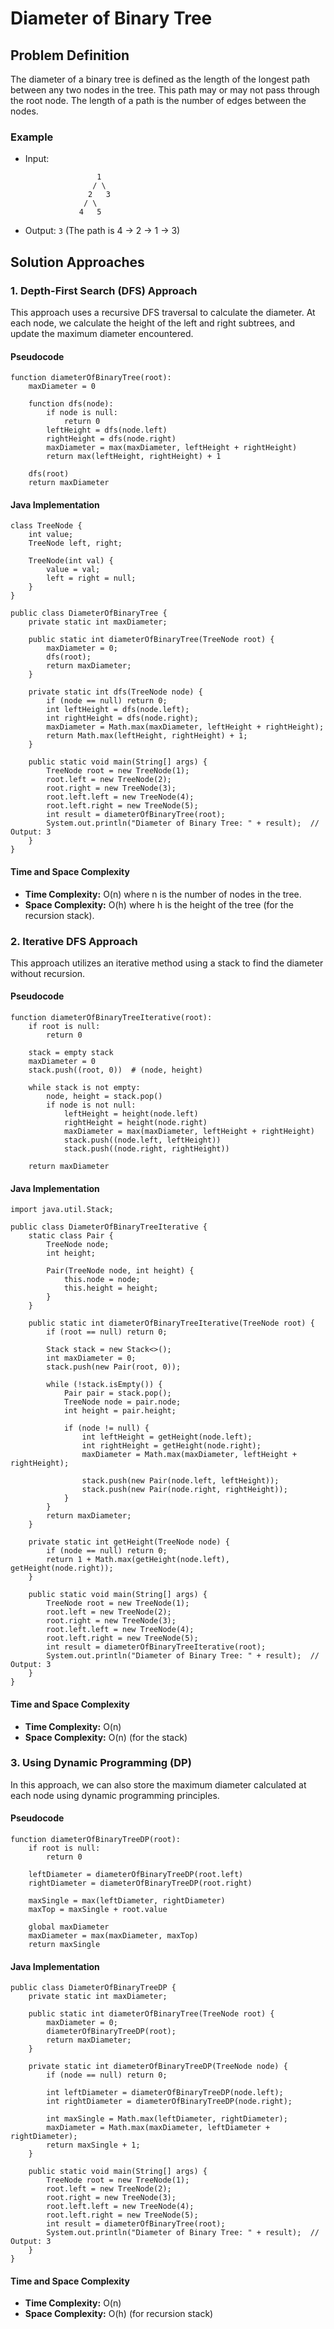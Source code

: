 Diameter of Binary Tree
=======================

Problem Definition
------------------

The diameter of a binary tree is defined as the length of the longest path between any two nodes in the tree. This path may or may not pass through the root node. The length of a path is the number of edges between the nodes.

### Example

*   Input:
    
        
                        1
                       / \
                      2   3
                     / \
                    4   5
                
    
*   Output: `3` (The path is 4 → 2 → 1 → 3)

Solution Approaches
-------------------

### 1\. Depth-First Search (DFS) Approach

This approach uses a recursive DFS traversal to calculate the diameter. At each node, we calculate the height of the left and right subtrees, and update the maximum diameter encountered.

#### Pseudocode

    function diameterOfBinaryTree(root):
        maxDiameter = 0
    
        function dfs(node):
            if node is null:
                return 0
            leftHeight = dfs(node.left)
            rightHeight = dfs(node.right)
            maxDiameter = max(maxDiameter, leftHeight + rightHeight)
            return max(leftHeight, rightHeight) + 1
    
        dfs(root)
        return maxDiameter
    

#### Java Implementation

    class TreeNode {
        int value;
        TreeNode left, right;
    
        TreeNode(int val) {
            value = val;
            left = right = null;
        }
    }
    
    public class DiameterOfBinaryTree {
        private static int maxDiameter;
    
        public static int diameterOfBinaryTree(TreeNode root) {
            maxDiameter = 0;
            dfs(root);
            return maxDiameter;
        }
    
        private static int dfs(TreeNode node) {
            if (node == null) return 0;
            int leftHeight = dfs(node.left);
            int rightHeight = dfs(node.right);
            maxDiameter = Math.max(maxDiameter, leftHeight + rightHeight);
            return Math.max(leftHeight, rightHeight) + 1;
        }
    
        public static void main(String[] args) {
            TreeNode root = new TreeNode(1);
            root.left = new TreeNode(2);
            root.right = new TreeNode(3);
            root.left.left = new TreeNode(4);
            root.left.right = new TreeNode(5);
            int result = diameterOfBinaryTree(root);
            System.out.println("Diameter of Binary Tree: " + result);  // Output: 3
        }
    }
    

#### Time and Space Complexity

*   **Time Complexity:** O(n) where n is the number of nodes in the tree.
*   **Space Complexity:** O(h) where h is the height of the tree (for the recursion stack).

### 2\. Iterative DFS Approach

This approach utilizes an iterative method using a stack to find the diameter without recursion.

#### Pseudocode

    function diameterOfBinaryTreeIterative(root):
        if root is null:
            return 0
    
        stack = empty stack
        maxDiameter = 0
        stack.push((root, 0))  # (node, height)
        
        while stack is not empty:
            node, height = stack.pop()
            if node is not null:
                leftHeight = height(node.left)
                rightHeight = height(node.right)
                maxDiameter = max(maxDiameter, leftHeight + rightHeight)
                stack.push((node.left, leftHeight))
                stack.push((node.right, rightHeight))
        
        return maxDiameter
    

#### Java Implementation

    import java.util.Stack;
    
    public class DiameterOfBinaryTreeIterative {
        static class Pair {
            TreeNode node;
            int height;
    
            Pair(TreeNode node, int height) {
                this.node = node;
                this.height = height;
            }
        }
    
        public static int diameterOfBinaryTreeIterative(TreeNode root) {
            if (root == null) return 0;
    
            Stack stack = new Stack<>();
            int maxDiameter = 0;
            stack.push(new Pair(root, 0));
    
            while (!stack.isEmpty()) {
                Pair pair = stack.pop();
                TreeNode node = pair.node;
                int height = pair.height;
    
                if (node != null) {
                    int leftHeight = getHeight(node.left);
                    int rightHeight = getHeight(node.right);
                    maxDiameter = Math.max(maxDiameter, leftHeight + rightHeight);
    
                    stack.push(new Pair(node.left, leftHeight));
                    stack.push(new Pair(node.right, rightHeight));
                }
            }
            return maxDiameter;
        }
    
        private static int getHeight(TreeNode node) {
            if (node == null) return 0;
            return 1 + Math.max(getHeight(node.left), getHeight(node.right));
        }
    
        public static void main(String[] args) {
            TreeNode root = new TreeNode(1);
            root.left = new TreeNode(2);
            root.right = new TreeNode(3);
            root.left.left = new TreeNode(4);
            root.left.right = new TreeNode(5);
            int result = diameterOfBinaryTreeIterative(root);
            System.out.println("Diameter of Binary Tree: " + result);  // Output: 3
        }
    }
    

#### Time and Space Complexity

*   **Time Complexity:** O(n)
*   **Space Complexity:** O(n) (for the stack)

### 3\. Using Dynamic Programming (DP)

In this approach, we can also store the maximum diameter calculated at each node using dynamic programming principles.

#### Pseudocode

    function diameterOfBinaryTreeDP(root):
        if root is null:
            return 0
    
        leftDiameter = diameterOfBinaryTreeDP(root.left)
        rightDiameter = diameterOfBinaryTreeDP(root.right)
    
        maxSingle = max(leftDiameter, rightDiameter)
        maxTop = maxSingle + root.value
    
        global maxDiameter
        maxDiameter = max(maxDiameter, maxTop)
        return maxSingle
    

#### Java Implementation

    public class DiameterOfBinaryTreeDP {
        private static int maxDiameter;
    
        public static int diameterOfBinaryTree(TreeNode root) {
            maxDiameter = 0;
            diameterOfBinaryTreeDP(root);
            return maxDiameter;
        }
    
        private static int diameterOfBinaryTreeDP(TreeNode node) {
            if (node == null) return 0;
    
            int leftDiameter = diameterOfBinaryTreeDP(node.left);
            int rightDiameter = diameterOfBinaryTreeDP(node.right);
    
            int maxSingle = Math.max(leftDiameter, rightDiameter);
            maxDiameter = Math.max(maxDiameter, leftDiameter + rightDiameter);
            return maxSingle + 1;
        }
    
        public static void main(String[] args) {
            TreeNode root = new TreeNode(1);
            root.left = new TreeNode(2);
            root.right = new TreeNode(3);
            root.left.left = new TreeNode(4);
            root.left.right = new TreeNode(5);
            int result = diameterOfBinaryTree(root);
            System.out.println("Diameter of Binary Tree: " + result);  // Output: 3
        }
    }
    

#### Time and Space Complexity

*   **Time Complexity:** O(n)
*   **Space Complexity:** O(h) (for recursion stack)
